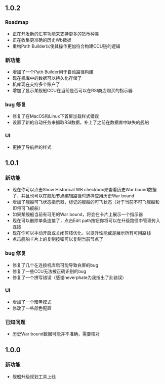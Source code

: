 ## 1.0.2

### Roadmap

- 正在开发新的汇率功能来支持更多的货币种类
- 正在收集更准确的历史Wb数据
- 重构Path Builder以使其操作更加符合构建CCU链的逻辑

### 新功能

- 增加了一个Path Builder用于自动路径构建
- 现在机库中的数据可以持久化存储了
- 机库现在支持多个账户了
- 增加了显示某舰船CCU在当前是否可以在RSI商店购买的指示器

### bug 修复

- 修复了在MacOS和Linux下首屏加载样式错误
- 设置了新的自动任务来抓取RSI数据，补上了之前在数据库中缺失的舰船

### UI

- 更换了导航栏的样式

## 1.0.1

### 新功能

- 现在你可以点击Show Historical WB checkbox来查看历史War bound数据了，并且也可以在舰船节点编辑路径时选择应用历史War bound
- 增加了舰船可飞状态指示器，标记的舰船的可飞状态（对于当前不可飞舰船和即将可飞舰船）
- 如果某舰船当前有可用的War bound，将会在卡片上展示一个指示器
- 现在可以删除单条连接了，点击Edit path按钮你将可以在升级路径中管理传入连接
- 现在你可以手动开启或关闭剪枝优化，以提升性能或是展示所有可用路线
- 点击舰船卡片上的复制按钮可以复制当前节点了

### bug 修复

- 修复了几个在连接机库后可能导致白屏的bug
- 修复了一些CCU无法被正确识别的bug
- 修复了一个拼写错误（感谢neverphate为我指出了此错误）

### UI

- 增加了一个暗黑模式
- 修改了一些颜色配置

### 已知问题

- 历史War bound数据可能并不准确，需要核对

## 1.0.0

### 新功能

- 舰船升级规划工具上线
